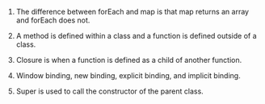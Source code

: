 1. The difference between forEach and map is that map returns an array and forEach does not.

2. A method is defined within a class and a function is defined outside of a class.

3. Closure is when a function is defined as a child of another function.

4. Window binding, new binding, explicit binding, and implicit binding.

5. Super is used to call the constructor of the parent class.
